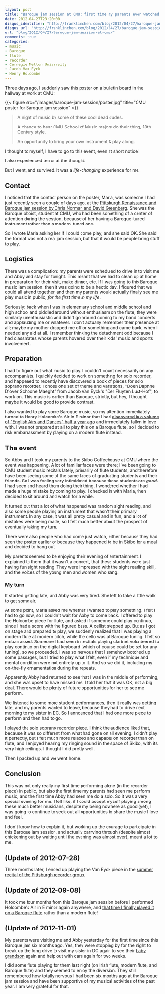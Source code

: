 ```yaml
---
layout: post
title: "Baroque jam session at CMU: first time my parents ever watched me perform music"
date: 2012-04-27T23:20:00
disqus_identifier: "http://franklinchen.com/blog/2012/04/27/baroque-jam-session-at-cmu/"
disqus_url: "http://franklinchen.com/blog/2012/04/27/baroque-jam-session-at-cmu/"
url: "blog/2012/04/27/baroque-jam-session-at-cmu/"
comments: true
categories: 
- music
- Baroque
- flute
- recorder
- Carnegie Mellon University
- Jacob Van Eyck
- Henry Holcombe
---
```

Three days ago, I suddenly saw this poster on a bulletin board in the hallway at work at CMU:

{{< figure src="/images/baroque-jam-session/poster.jpg" title="CMU poster for Baroque jam session" >}}

<blockquote>
A night of music by some of these cool dead dudes.

A chance to hear CMU School of Music majors do their thing, 18th Century style.

An opportunity to bring your own instrument & play along.
</blockquote>

I thought to myself, I have to go to this event, even at short notice!

I also experienced terror at the thought.

But I went, and survived. It was a *life-changing* experience for me.

<!--more-->

## Contact

I noticed that the contact person on the poster, Maria, was someone I had just recently seen a couple of days ago, at the [Pittsburgh Renaissance and Baroque jam session by Chris Norman and David Greenberg](/blog/2012/04/21/my-first-time-in-a-public-music-jam-intense-fun-with-chris-norman-and-david-greenberg/). She was the Baroque oboist, student at CMU, who had been something of a center of attention during the session, because of her having a Baroque-tuned instrument rather than a modern-tuned one.

So I wrote Maria asking her if I could come play, and she said OK. She said the format was not a real jam session, but that it would be people bring stuff to play.

## Logistics

There was a complication: my parents were scheduled to drive in to visit me and Abby and stay for tonight. This meant that we had to clean up at home in preparation for their visit, make dinner, etc. If I was going to this Baroque music jam session, then it was going to be a hectic day. I figured that we could all attend together, and then my parents would actually finally see me play music in public, *for the first time in my life*.

Seriously: back when I was in elementary school and middle school and high school and piddled around without enthusiasm on the flute, they were similarly unenthusiastic and didn't go around coming to my band concerts and applauding me or whatever. I don't actually remember their presence at all; maybe my mother dropped me off or something and came back, when I needed any aid at all. I remember thinking the detachment odd because I had classmates whose parents hovered over their kids' music and sports involvement.

## Preparation

I had to figure out what music to play. I couldn't count necessarily on any accompanists. I quickly decided to work on something for solo recorder, and happened to recently have discovered a book of pieces for solo soprano recorder. I chose one set of theme and variations, "Doen Daphne D'over Schoone Maeght" from Jacob Van Eyck's "Der Fluyten Lust-Hof", to work on. This music is earlier than Baroque, strictly, but hey, I thought maybe it would be good to provide contrast.

I also wanted to play some Baroque music, so my attention immediately turned to Henry Holcombe's Air in E minor that I had [discovered in a volume of "English Airs and Dances" half a year ago](/blog/2011/11/30/bought-a-baroque-flute/) and immediately fallen in love with. I was not prepared at all to play this on a Baroque flute, so I decided to risk embarrassment by playing on a modern flute instead.

## The event

So Abby and I took my parents to the Skibo Coffeehouse at CMU where the event was happening. A lot of familiar faces were there; I've been going to CMU student music recitals lately, primarily of flute students, and therefore have been seeing some of the same faces of graduating students and their friends. So I was feeling very intimidated because these students are *good*. I had seen and heard them doing their thing. I wondered whether I had made a huge mistake by coming to play. I checked in with Maria, then decided to sit around and watch for a while.

It turned out that a lot of what happened was random sight reading, and also some people playing an instrument that wasn't their primary instrument. In any case, it was all pretty casual and in fun, and a lot of mistakes were being made, so I felt much better about the prospect of eventually taking my turn.

There were also people who had come just watch, either because they had seen the poster earlier or because they happened to be in Skibo for a meal and decided to hang out.

My parents seemed to be enjoying their evening of entertainment. I explained to them that it wasn't a concert, that these students were just having fun sight reading. They were impressed with the sight reading skill, and the voices of the young men and women who sang.

### My turn

It started getting late, and Abby was very tired. She left to take a little walk to get some air.

At some point, Maria asked me whether I wanted to play something. I felt I had to go now, so I couldn't wait for Abby to come back. I offered to play the Holcombe piece for flute, and asked if someone could play continuo, since I had a score with the figured bass. A cellist stepped up. But as I got on stage and prepared to play, we suddenly realized that I was playing a modern flute at modern pitch, while the cello was at Baroque tuning. I felt so embarrassed. Someone I had seen in recitals playing clarinet volunteered to play continuo on the digital keyboard (which of course could be set for any tuning), so we proceeded. I was so nervous that I somehow botched up some passages, but I tried to play what I felt, even if my technique and mental condition were not entirely up to it. And so we did it, including my on-the-fly ornamentation during the repeats.

Apparently Abby had returned to see that I was in the middle of performing, and she was upset to have missed me. I told her that it was OK, not a big deal. There would be plenty of future opportunities for her to see me perform.

We listened to some more student performances, then it really was getting late, and my parents wanted to leave, because they had to drive next morning to my sister in DC. So I announced that I had one more piece to perform and then had to go.

I played the solo soprano recorder piece. I think the audience liked that, because it was so different from what had gone on all evening. I didn't play it perfectly, but I felt much more relaxed and capable on recorder than on flute, and I enjoyed hearing my ringing sound in the space of Skibo, with its very high ceilings. I thought I did pretty well.

Then I packed up and we went home.

## Conclusion

This was not only really my first time performing alone (in the recorder piece) in public, but also the first time my parents had seen me perform music, and the first time Abby had seen me do a solo. So it was a very special evening for me. I felt like, if I could accept myself playing among these much better musicians, despite my being nowhere as good (yet), I was going to continue to seek out all opportunities to share the music I love and feel.

I don't know how to explain it, but working up the courage to participate in this Baroque jam session, and actually carrying through (despite almost chickening out by waiting until the evening was almost over), meant a lot to me.

## (Update of 2012-07-28)

Three months later, I ended up playing the Van Eyck piece in the [summer recital of the Pittsburgh recorder group](/blog/2012/07/28/my-first-appearance-on-a-music-recital-program/).

## (Update of 2012-09-08)

It took me four months from this Baroque jam session before I performed Holcombe's Air in E minor again anywhere, and [that time I finally played it on a Baroque flute](/blog/2012/09/08/finally-performing-some-sonatas-for-baroque-flute/) rather than a modern flute!

## (Update of 2012-11-01)

My parents were visiting me and Abby yesterday for the first time since this Baroque jam six months ago. Yes, they were stopping by for the night to break up the long drive to visit my sister in DC again to see their [baby grandson](/blog/2012/05/31/some-pretty-attacking-chess-at-a-party-last-weekend/) again and help out with care again for two weeks.

I did some flute playing for them last night (on Irish flute, modern flute, and Baroque flute) and they seemed to enjoy the diversion. They still remembered how totally nervous I had been six months ago at the Baroque jam session and have been supportive of my musical activities of the past year. I am very grateful for that.
